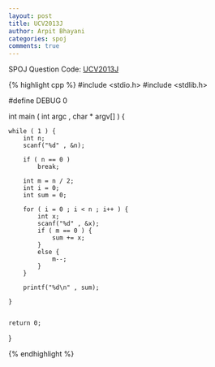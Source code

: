 ```yaml
---
layout: post
title: UCV2013J
author: Arpit Bhayani
categories: spoj
comments: true
---
```


SPOJ Question Code: [UCV2013J](http://www.spoj.com/problems/UCV2013J/)

{% highlight cpp %}
#include <stdio.h>
#include <stdlib.h>

#define DEBUG 0

int main ( int argc , char * argv[] ) {

	while ( 1 ) {
		int n;
		scanf("%d" , &n);

		if ( n == 0 )
			break;

		int m = n / 2;
		int i = 0;
		int sum = 0;

		for ( i = 0 ; i < n ; i++ ) {
			int x;
			scanf("%d" , &x);
			if ( m == 0 ) {
				sum += x;
			}
			else {
				m--;
			}
		}

		printf("%d\n" , sum);

	}


	return 0;
}

{% endhighlight %}